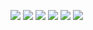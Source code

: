 ![](https://raw.githubusercontent.com/LeroyK111/pictureBed/master/20250613102826.png)
![](https://raw.githubusercontent.com/LeroyK111/pictureBed/master/20250613102852.png)
![](https://raw.githubusercontent.com/LeroyK111/pictureBed/master/20250613102928.png)
![](https://raw.githubusercontent.com/LeroyK111/pictureBed/master/20250613102944.png)
![](https://raw.githubusercontent.com/LeroyK111/pictureBed/master/20250613103013.png)
![](https://raw.githubusercontent.com/LeroyK111/pictureBed/master/20250613103029.png)




